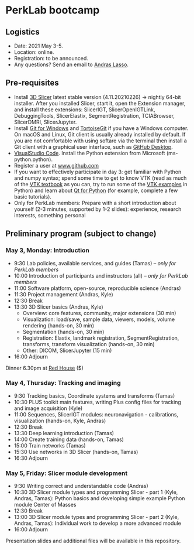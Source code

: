 # PerkLab bootcamp

## Logistics

- Date:	2021 May 3-5.
- Location: online.
- Registration: to be announced.
- Any questions? Send an email to [Andras Lasso](mailto:lasso@queensu.ca).

## Pre-requisites
- Install [3D Slicer](http://download.slicer.org/) latest stable version (4.11.20210226) -> nightly 64-bit installer. After you installed Slicer, start it, open the Extension manager, and install these extensions: SlicerIGT, SlicerOpenIGTLink, DebuggingTools, SlicerElastix, SegmentRegistration, TCIABrowser, SlicerDMRI, SlicerJupyter.
- Install [Git for Windows](https://git-scm.com/download/win) and [TortoiseGit](https://tortoisegit.org/) if you have a Windows computer. On macOS and Linux, Git client is usually already installed by default. If you are not comfortable with using softare via the terminal then install a Git client with a graphical user interface, such as [GitHub Desktop](https://desktop.github.com/).
- [VisualStudio Code](https://code.visualstudio.com/). Install the Python extension from Microsoft (ms-python.python).
- Register a user at www.github.com
- If you want to effectively participate in day 3: get familiar with Python and numpy syntax; spend some time to get to know VTK (read as much of the [VTK textbook](https://vtk.org/vtk-textbook/) as you can, try to run some of the [VTK examples](https://kitware.github.io/vtk-examples/site/) in Python) and learn about [Qt for Python](https://www.qt.io/qt-for-python) (for example, complete a few basic tutorials).
- Only for PerkLab members: Prepare with a short introduction about yourself (2-3 minutes, supported by 1-2 slides): experience, research interests, something personal

## Preliminary program (subject to change)

### May 3, Monday: Introduction
- 9:30	Lab policies, available services, and guides (Tamas) _– only for PerkLab members_
- 10:00	Introduction of participants and instructors (all) _– only for PerkLab members_
- 11:00	Software platform, open-source, reproducible science (Andras)
- 11:30 Project management (Andras, Kyle)
- 12:30	Break
- 13:30	3D Slicer basics (Andras, Kyle)
  - Overview: core features, community, major extensions (30 min)
  - Visualization: load/save, sample data, viewers, models, volume rendering (hands-on, 30 min)
  - Segmentation (hands-on, 30 min)
  - Registration: Elastix, landmark registration, SegmentRegistration, transforms, transform visualization (hands-on, 30 min)
  - Other: DICOM, SlicerJupyter (15 min)
- 16:00	Adjourn

Dinner 6.30pm at [Red House](http://www.redhousedowntown.ca/) ($)

### May 4, Thursday: Tracking and imaging
- 9:30	Tracking basics, Coordinate systems and transforms (Tamas)
- 10:30	PLUS toolkit main features, writing Plus config files for tracking and image acquisition (Kyle)
- 11:00	Sequences, SlicerIGT modules: neuronavigation - calibrations, visualization (hands-on, Kyle, Andras)
- 12:30	Break
- 13:30 Deep learning introduction (Tamas)
- 14:00	Create training data (hands-on, Tamas)
- 15:00	Train networks (Tamas)
- 15:30	Use networks in 3D Slicer (hands-on, Tamas)
- 16:30	Adjourn


### May 5, Friday: Slicer module development
- 9:30	Writing correct and understandable code (Andras)
- 10:30	3D Slicer module types and programming Slicer - part 1 (Kyle, Andras, Tamas): Python basics and developing simple example Python module Center of Masses
- 12:30	Break
- 13:00	3D Slicer module types and programming Slicer - part 2 (Kyle, Andras, Tamas): Individual work to develop a more advanced module
- 16:00	Adjourn

Presentation slides and additional files will be available in this repository.
